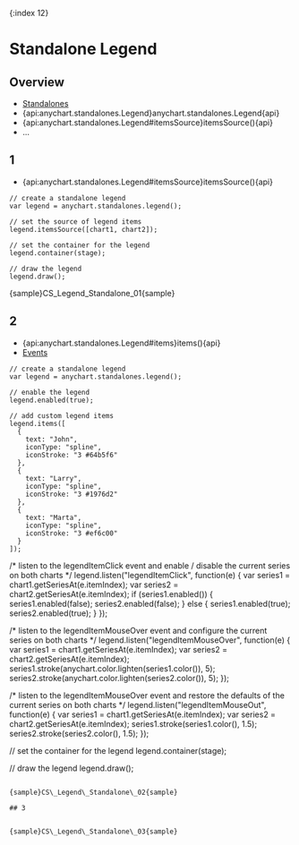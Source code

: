 {:index 12}
# Standalone Legend

## Overview

* [Standalones](../../Dashboards/Standalones)
* {api:anychart.standalones.Legend}anychart.standalones.Legend{api}
* {api:anychart.standalones.Legend#itemsSource}itemsSource(){api}
* ...

## 1

* {api:anychart.standalones.Legend#itemsSource}itemsSource(){api}

```
// create a standalone legend
var legend = anychart.standalones.legend();

// set the source of legend items
legend.itemsSource([chart1, chart2]);

// set the container for the legend
legend.container(stage);

// draw the legend
legend.draw();
```

{sample}CS\_Legend\_Standalone\_01{sample}

## 2

* {api:anychart.standalones.Legend#items}items(){api}
* [Events](Events)

```
// create a standalone legend
var legend = anychart.standalones.legend();

// enable the legend
legend.enabled(true);

// add custom legend items
legend.items([
  {
    text: "John",
    iconType: "spline",
    iconStroke: "3 #64b5f6"
  },
  {
    text: "Larry",
    iconType: "spline",
    iconStroke: "3 #1976d2"
  },
  {
    text: "Marta",
    iconType: "spline",
    iconStroke: "3 #ef6c00"
  }
]);
```

/* listen to the legendItemClick event
and enable / disable the current series on both charts */
legend.listen("legendItemClick", function(e) {
  var series1 = chart1.getSeriesAt(e.itemIndex);
  var series2 = chart2.getSeriesAt(e.itemIndex);
  if (series1.enabled()) {
    series1.enabled(false);
    series2.enabled(false);
  } else {
    series1.enabled(true);
    series2.enabled(true);
  }
});

/* listen to the legendItemMouseOver event
and configure the current series on both charts */
legend.listen("legendItemMouseOver", function(e) {
  var series1 = chart1.getSeriesAt(e.itemIndex);
  var series2 = chart2.getSeriesAt(e.itemIndex);
  series1.stroke(anychart.color.lighten(series1.color()), 5);
  series2.stroke(anychart.color.lighten(series2.color()), 5);
});

/* listen to the legendItemMouseOver event
and restore the defaults of the current series on both charts */
legend.listen("legendItemMouseOut", function(e) {
  var series1 = chart1.getSeriesAt(e.itemIndex);
  var series2 = chart2.getSeriesAt(e.itemIndex);
  series1.stroke(series1.color(), 1.5);
  series2.stroke(series2.color(), 1.5);
});

// set the container for the legend
legend.container(stage);

// draw the legend
legend.draw();
```

{sample}CS\_Legend\_Standalone\_02{sample}

## 3

```

```

{sample}CS\_Legend\_Standalone\_03{sample}